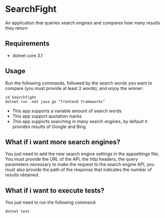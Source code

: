 # SearchFight
An application that queries search engines and compares how many results they return

## Requirements
  * dotnet core 3.1

## Usage
Run the following commands, followed by the search words you want to compare (you must provide at least 2 words), and enjoy the winner:
```
cd Searchfight
dotnet run .net java go "frontend frameworks"
```
  * This app supports a variable amount of search words
  * This app support quotation marks
  * This app supports searching in many search engines, by default it provides results of Google and Bing

## What if i want more search engines?
You just need to add the new search engine settings in the appsettings file; You must provide the URL of the API, the http headers, the query parameters necessary to make the request to the search engine API, you must also provide the path of the response that indicates the number of results obtained.

## What if i want to execute tests?
You just need to run the following command:
```
dotnet test
```
